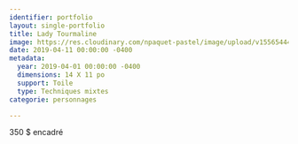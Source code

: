 ```yaml
---
identifier: portfolio
layout: single-portfolio
title: Lady Tourmaline
image: https://res.cloudinary.com/npaquet-pastel/image/upload/v1556544481/IMG_4287%20%281%29.jpg
date: 2019-04-11 00:00:00 -0400
metadata:
  year: 2019-04-01 00:00:00 -0400
  dimensions: 14 X 11 po
  support: Toile
  type: Techniques mixtes
categorie: personnages

---
```

350 $ encadré